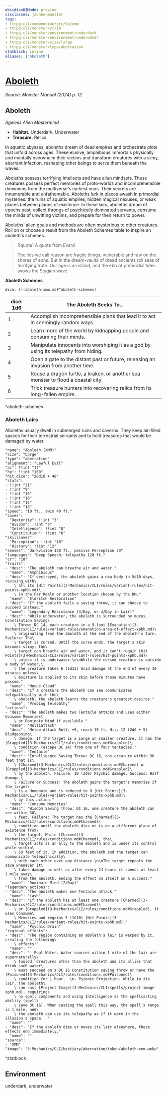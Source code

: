 ```yaml
---
obsidianUIMode: preview
cssclasses: json5e-monster
tags:
- ttrpg-cli/compendium/src/5e/xmm
- ttrpg-cli/monster/cr/10
- ttrpg-cli/monster/environment/underdark
- ttrpg-cli/monster/environment/underwater
- ttrpg-cli/monster/size/large
- ttrpg-cli/monster/type/aberration
statblock: inline
aliases: ["Aboleth"]
---
```

# [Aboleth](3-Mechanics\CLI\bestiary\aberration/aboleth-xmm.md)
*Source: Monster Manual (2024) p. 12*  

## Aboleth

*Ageless Alien Mastermind*

- **Habitat.** Underdark, Underwater  
- **Treasure.** Relics  

In aquatic abysses, aboleths dream of dead empires and orchestrate plots that unfold across ages. These elusive, amphibious immortals physically and mentally overwhelm their victims and transform creatures with a slimy, aberrant infection, reshaping other beings to serve them beneath the waves.

Aboleths possess terrifying intellects and have alien mindsets. These creatures possess perfect memories of proto-worlds and incomprehensible dominions from the multiverse's earliest eons. Their secrets are innumerable and unfathomable. Aboleths lurk in places awash in primordial mysteries: the ruins of aquatic empires, hidden magical nexuses, or weak places between planes of existence. In these lairs, aboleths dream of epochs past, collect throngs of psychically dominated servants, consume the minds of unwitting victims, and prepare for their return to power.

Aboleths' alien goals and methods are often mysterious to other creatures. Roll on or choose a result from the Aboleth Schemes table to inspire an aboleth's schemes.

> [!quote] A quote from Evard  
> 
> The lies we call reason are fragile things, vulnerable and raw on the shores of eons. But in the dream-vaults of dread ancients roil seas of terrifying truth. Our age is an island, and the ebb of primordial tides avows the Stygian wave.

**Aboleth Schemes**

`dice: [](aboleth-xmm.md#^aboleth-schemes)`

| dice: 1d6 | The Aboleth Seeks To... |
|-----------|-------------------------|
| 1 | Accomplish incomprehensible plans that lead it to act in seemingly random ways. |
| 2 | Learn more of the world by kidnapping people and consuming their minds. |
| 3 | Manipulate innocents into worshiping it as a god by using its telepathy from hiding. |
| 4 | Open a gate to the distant past or future, releasing an invasion from another time. |
| 5 | Rouse a dragon turtle, a kraken, or another sea monster to flood a coastal city. |
| 6 | Trick treasure hunters into recovering relics from its long-fallen empire. |
^aboleth-schemes

### Aboleth Lairs

Aboleths usually dwell in submerged ruins and caverns. They keep air-filled spaces for their terrestrial servants and to hold treasures that would be damaged by water.

```statblock
"name": "Aboleth (XMM)"
"size": "Large"
"type": "aberration"
"alignment": "Lawful Evil"
"ac": !!int "17"
"hp": !!int "150"
"hit_dice": "20d10 + 40"
"stats":
- !!int "21"
- !!int "9"
- !!int "15"
- !!int "18"
- !!int "15"
- !!int "18"
"speed": "10 ft., swim 40 ft."
"saves":
  "Dexterity": !!int "3"
  "Wisdom": !!int "6"
  "Intelligence": !!int "8"
  "Constitution": !!int "6"
"skillsaves":
  "Perception": !!int "10"
  "History": !!int "12"
"senses": "darkvision 120 ft., passive Perception 20"
"languages": "Deep Speech; telepathy 120 ft."
"cr": "10"
"traits":
- "desc": "The aboleth can breathe air and water."
  "name": "Amphibious"
- "desc": "If destroyed, the aboleth gains a new body in 5d10 days, reviving with\
    \ all its [Hit Points](3-Mechanics/CLI/rules/variant-rules/hit-points-xphb.md)\
    \ in the Far Realm or another location chosen by the DM."
  "name": "Eldritch Restoration"
- "desc": "If the aboleth fails a saving throw, it can choose to succeed instead."
  "name": "Legendary Resistance (3/Day, or 4/Day in Lair)"
- "desc": "While underwater, the aboleth is surrounded by mucus. Constitution Saving\
    \ Throw: DC 14, each creature in a 5-foot [Emanation](3-Mechanics/CLI/rules/variant-rules/emanation-area-of-effect-xphb.md)\
    \ originating from the aboleth at the end of the aboleth's turn. Failure: The\
    \ target is cursed. Until the curse ends, the target's skin becomes slimy, the\
    \ target can breathe air and water, and it can't regain [Hit Points](3-Mechanics/CLI/rules/variant-rules/hit-points-xphb.md)\
    \ unless it is underwater.\n\nWhile the cursed creature is outside a body of water,\
    \ the creature takes 6 (1d12) Acid damage at the end of every 10 minutes unless\
    \ moisture is applied to its skin before those minutes have passed."
  "name": "Mucus Cloud"
- "desc": "If a creature the aboleth can see communicates telepathically with the\
    \ aboleth, the aboleth learns the creature's greatest desires."
  "name": "Probing Telepathy"
"actions":
- "desc": "The aboleth makes two Tentacle attacks and uses either Consume Memories\
    \ or Dominate Mind if available."
  "name": "Multiattack"
- "desc": "Melee Attack Roll: +9, reach 15 ft. Hit: 12 (2d6 + 5) Bludgeoning\
    \ damage. If the target is a Large or smaller creature, it has the [Grappled](3-Mechanics/CLI/rules/conditions.md#Grappled)\
    \ condition (escape DC 14) from one of four tentacles."
  "name": "Tentacle"
- "desc": "Intelligence Saving Throw: DC 16, one creature within 30 feet that is\
    \ [Charmed](3-Mechanics/CLI/rules/conditions.md#Charmed) or [Grappled](3-Mechanics/CLI/rules/conditions.md#Grappled)\
    \ by the aboleth. Failure: 10 (3d6) Psychic damage. Success: Half damage.\
    \ Failure or Success: The aboleth gains the target's memories if the target\
    \ is a Humanoid and is reduced to 0 [Hit Points](3-Mechanics/CLI/rules/variant-rules/hit-points-xphb.md)\
    \ by this action."
  "name": "Consume Memories"
- "desc": "Wisdom Saving Throw: DC 16, one creature the aboleth can see within 30\
    \ feet. Failure: The target has the [Charmed](3-Mechanics/CLI/rules/conditions.md#Charmed)\
    \ condition until the aboleth dies or is on a different plane of existence from\
    \ the target. While [Charmed](3-Mechanics/CLI/rules/conditions.md#Charmed), the\
    \ target acts as an ally to the aboleth and is under its control while within\
    \ 60 feet of it. In addition, the aboleth and the target can communicate telepathically\
    \ with each other over any distance.\n\nThe target repeats the save whenever it\
    \ takes damage as well as after every 24 hours it spends at least 1 mile away\
    \ from the aboleth, ending the effect on itself on a success."
  "name": "Dominate Mind (2/Day)"
"legendary_actions":
- "desc": "The aboleth makes one Tentacle attack."
  "name": "Lash"
- "desc": "If the aboleth has at least one creature [Charmed](3-Mechanics/CLI/rules/conditions.md#Charmed)\
    \ or [Grappled](3-Mechanics/CLI/rules/conditions.md#Grappled), it uses Consume\
    \ Memories and regains 5 (1d10) [Hit Points](3-Mechanics/CLI/rules/variant-rules/hit-points-xphb.md)."
  "name": "Psychic Drain"
"regional_effects":
- "desc": "The region containing an aboleth's lair is warped by it, creating the following\
    \ effects:"
  "name": ""
- "desc": "- Foul Water. Water sources within 1 mile of the lair are supernaturally\
    \ fouled. Creatures other than the aboleth and its allies that drink such water\
    \ must succeed on a DC 15 Constitution saving throw or have the [Poisoned](3-Mechanics/CLI/rules/conditions.md#Poisoned)\
    \ condition for 1 hour.  \n- Psionic Projection. While in its lair, the aboleth\
    \ can cast [Project Image](3-Mechanics/CLI/spells/project-image-xphb.md), requiring\
    \ no spell components and using Intelligence as the spellcasting ability (spell\
    \ save DC 16). When casting the spell this way, the spell's range is 1 mile, and\
    \ the aboleth can use its telepathy as if it were in the illusion's space.  "
  "name": ""
- "desc": "If the aboleth dies or moves its lair elsewhere, these effects end immediately."
  "name": ""
"source":
- "XMM"
"image": "3-Mechanics/CLI/bestiary/aberration/token/aboleth-xmm.webp"
```
^statblock

## Environment

underdark, underwater